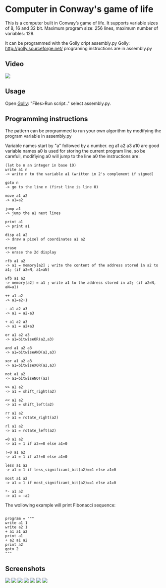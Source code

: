 # Computer in Conway's game of life 

This is a computer built in Conway’s game of life.
It supports variable sizes of 8, 16 and 32 bit. Maximum program size: 256 lines, maximum number of variables: 128.

It can be programmed with the Golly cript assembly.py
Golly: http://golly.sourceforge.net/
programing instructions are in assembly.py

## Video
<a href="https://www.youtube.com/watch?v=WfuhbI8HE7s" target="_blank">![](./images/video.png)</a>

## Usage
Open <a href="http://golly.sourceforge.net/">Golly</a>: "Files>Run script.." select assembly.py.
## Programming instructions
The pattern can be programmed to run your own algorithm by modifying the program variable in assembly.py

Variable names start by "a" followed by a number. eg a1 a2 a3 a10 are good variable names
a0 is used for storing the current program line, so be carefull, modifiying a0 will jump to the line a0
the instructions are:
```
(let be n an integer in base 10)
write a1 n
-> write n to the variable a1 (written in 2's complement if signed)

goto n
-> go to the line n (first line is line 0)

move a1 a2
-> a1=a2

jump a1
-> jump the a1 next lines

print a1
-> print a1

disp a1 a2
-> draw a pixel of coordinates a1 a2

erase
-> erase the 2d display

rfb a1 a2
-> a1 = memory[a2] ; write the content of the address stored in a2 to a1; (if a2=N, a1=aN)

wfb a1 a2
-> memory[a2] = a1 ; write a1 to the address stored in a2; (if a2=N, aN=a1)

++ a1 a2
-> a1=a2+1

- a1 a2 a3
-> a1 = a2-a3

+ a1 a2 a3
-> a1 = a2+a3

or a1 a2 a3
-> a1=bitwiseOR(a2,a3)

and a1 a2 a3
-> a1=bitwiseAND(a2,a3)

xor a1 a2 a3
-> a1=bitwiseXOR(a2,a3)

not a1 a2
-> a1=bitwiseNOT(a2)

>> a1 a2
-> a1 = shift_right(a2)

<< a1 a2
-> a1 = shift_left(a2)

rr a1 a2
-> a1 = rotate_right(a2)

rl a1 a2
-> a1 = rotate_left(a2)

=0 a1 a2
-> a1 = 1 if a2==0 else a1=0

!=0 a1 a2
-> a1 = 1 if a2!=0 else a1=0

less a1 a2
-> a1 = 1 if less_significant_bit(a2)==1 else a1=0

most a1 a2
-> a1 = 1 if most_significant_bit(a2)==1 else a1=0

*- a1 a2
-> a1 = -a2
```

The wollowing example will print Fibonacci sequence:
```

program = """
write a1 1
write a2 1
+ a1 a1 a2
print a1
+ a2 a1 a2
print a2
goto 2
"""
```


## Screenshots

![](./images/computer.png)
![](./images/alu.png)
![](./images/adder.png)
![](./images/decoder.png)
![](./images/display.png)
![](./images/memory.png)
![](./images/output.png)
